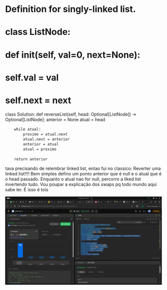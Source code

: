 # Definition for singly-linked list.
# class ListNode:
#     def __init__(self, val=0, next=None):
#         self.val = val
#         self.next = next
class Solution:
    def reverseList(self, head: Optional[ListNode]) -> Optional[ListNode]:
        anterior = None
        atual = head

        while atual:
            proximo = atual.next
            atual.next = anterior
            anterior = atual
            atual = proximo
        
        return anterior

tava precisando de relembrar linked list, entao fui no classico: Reverter uma linked list!!!! 
Bem simples defino um ponto anterior que é null e o atual que é o head passado. Enquanto o atual nao for null, percorro a liked list invertendo tudo. Vou poupar a explicação dos swaps pq todo mundo aqui sabe ler. É isso é tois

![alt text](image.png)

